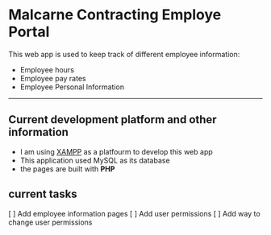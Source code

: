 # Malcarne Contracting Employe Portal 
This web app is used to keep track of different employee information:
* Employee hours
* Employee pay rates
* Employee Personal Information

---
## Current development platform and other information

- I am using [XAMPP](https://www.apachefriends.org/) as a platfourm to develop this web app
- This application used MySQL as its database
- the pages are built with **PHP**


## current tasks
[ ] Add employee information pages
[ ] Add user permissions 
[ ] Add way to change user permissions
